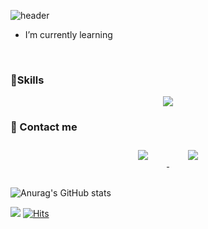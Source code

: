 ![header](https://capsule-render.vercel.app/api?type=waving&color=timeGradient&height=200&section=header&text=wxxk&fontSize=50&fontColor=ffffff&fontAlign=70)
- I’m currently learning

</br>

### 🤖Skills

<p align="center">
<img src="https://img.shields.io/badge/Python-3766AB?style=flat-square&logo=Python&logoColor=white"/>
</p>

### 🤝 Contact me
<div align="center">
    <a href="mailto:dwde22@gmail.com">
        <img 
            src="https://img.shields.io/badge/Gmail-D14836?style=for-the-badge&logo=gmail&logoColor=white&link=https://instagram.com/wxxk/"
            style="height: auto; margin-left: 20px; margin-right: 20px; padding: 10px;"/>
    </a>
    <a href="https://instagram.com/wxxk">
        <img 
            src="https://img.shields.io/badge/Instagram-E4405F?style=for-the-badge&logo=instagram&logoColor=white&link=https://www.instagram.com/wx.xk_/"
            style="height: auto; margin-left: 20px; margin-right: 20px; padding: 10px;"/>
    </a>
</div>

</br>

![Anurag's GitHub stats](https://github-readme-stats.vercel.app/api?username=wxxk&theme=merko&show_icons=true)

![](https://img.shields.io/github/followers/wxxk?style=social)
[![Hits](https://hits.seeyoufarm.com/api/count/incr/badge.svg?url=https%3A%2F%2Fgithub.com%2Fwxxk&count_bg=%2357A819&title_bg=%23000000&icon=github.svg&icon_color=%2300FF06&title=hits&edge_flat=false)](https://hits.seeyoufarm.com)
